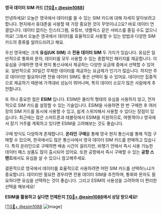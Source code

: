 **영국 데이터 SIM 카드 [[TG💪+ @esim1088](https://t.me/s/esim1088)]**

안녕하세요! 오늘은 영국에서 데이터를 쓸 수 있는 SIM 카드에 대해 자세히 알아보려고 합니다. 현지에서 휴대폰을 사용할 때 가장 중요한 것이 무엇이냐고요? 바로 데이터 연결입니다. 데이터 없이는 인스타그램, 유튜브, 넷플릭스 같은 서비스를 즐길 수도 없으니까요! 그래서 오늘은 영국에서 데이터를 효율적으로 사용할 수 있는 방법과 다양한 SIM 카드의 종류를 알려드리려고 해요.

우선 영국에는 크게 **유심(UK SIM)** 과 **전용 데이터 SIM** 두 가지가 있습니다. 유심은 일반적으로 통화와 문자, 데이터를 모두 사용할 수 있는 종합적인 패키지를 제공합니다. 이 유심을 구매하면 영국 현지 통신사에서 제공하는 다양한 요금제 중에서 선택할 수 있어요. 일반적으로 30일간 무제한 데이터를 제공하는 요금제가 인기가 많습니다. 하지만 주로 데이터만 필요하다면 전용 데이터 SIM도 좋은 선택이 될 수 있어요. 데이터만 집중적으로 제공하기 때문에 가격대비 성능이 뛰어나며, 특히 데이터 소모가 많은 사람에게 추천합니다.

또 하나 중요한 점은 **ESIM** 입니다. ESIM은 물리적 형태의 유심을 사용하지 않고, 전자적으로 SIM 카드를 설정할 수 있는 기술입니다. ESIM을 사용하면 한 번 구매한 후 여러 장의 SIM 카드를 동시에 사용할 수 있고, 쉽게 스위치해서 사용할 수 있다는 장점이 있습니다. 최근에는 많은 스마트폰과 태블릿에서 ESIM을 지원하므로, 여행객이나 영국에서 장기 거주를 계획하고 있다면 ESIM을 고려해보는 것도 좋습니다.

구매 방식도 다양하게 존재합니다. **온라인 구매**를 통해 영국 현지 통신사를 통해 직접 구매할 수 있으며, 한국에서도 많은 통신사에서 영국 데이터 SIM 카드를 판매하고 있습니다. 특히 온라인으로 구매하면 배송 시간이 걸리지만, 비행기 안에서 즉시 사용 가능한 데이터 패스 상품도 많이 출시되어 있어요. 또한 공항에서 즉시 구매할 수 있는 **공항 스탠드**에서도 유심을 살 수 있으니 참고해주세요.

결론적으로 영국에서 데이터를 효율적으로 사용하려면 어떤 SIM 카드를 선택하느냐가 중요합니다. 데이터만 필요한 경우라면 전용 데이터 SIM을 추천하며, 통화와 문자도 필요하다면 유심을 선택하는 것이 좋습니다. 그리고 ESIM의 사용성을 고려하여 더 편리한 선택을 해보세요!

**ESIM을 활용하고 싶다면 언제든지 [TG💪+ @esim1088](https://t.me/s/esim1088)에서 상담 받으세요!**

[[TG💪+ @esim1088](https://t.me/s/esim1088) ![Image](https://i.postimg.cc/Y0z9fWf4/image.png)]